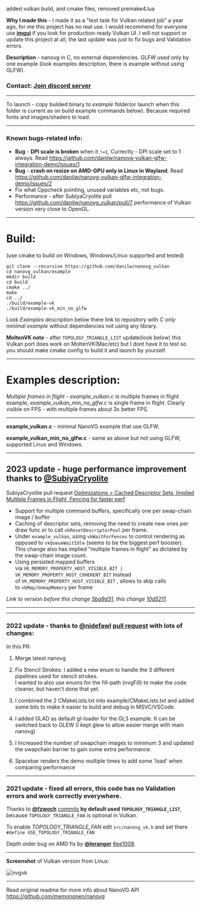 added vulkan build, and cmake files, removed premake4.lua

**Why I made this** - I made it as a "test task for Vulkan related job" a year ago, for me this project has no real use. I would recommend for everyone use [**imgui**](https://github.com/ocornut/imgui) if you look for production-ready Vulkan UI. I will not support or update this project at all, the last update was just to fix bugs and Validation errors.

**Description** - nanovg in C, no external dependencies. GLFW used only by one example (look examples description, there is example without using GLFW).

### Contact: [**Join discord server**](https://discord.gg/JKyqWgt)
___

To launch - copy builded binary to *example* folder(or launch when this folder is current as on build example commands below). Because required fonts and images/shaders to load.
___



### Known bugs-related info:

- **Bug** - **DPI scale is broken** when it `!=1`, Currectly - DPI scale set to 1 always. Read https://github.com/danilw/nanovg-vulkan-glfw-integration-demo/issues/1
- **Bug** - **crash on resize on AMD-GPU only in Linux in Wayland**. Read https://github.com/danilw/nanovg-vulkan-glfw-integration-demo/issues/2
- Fix what Cppcheck pointing, unused variables etc, not bugs.
- Performance - after SubiyaCryolite pull https://github.com/danilw/nanovg_vulkan/pull/7 performance of Vulkan version very close to OpenGL.
___

# Build:
(use cmake to build on Windows, Windows/Linux supported and tested)

```
git clone --recursive https://github.com/danilw/nanovg_vulkan
cd nanovg_vulkan/example
mkdir build
cd build
cmake ../
make
cd ../
./build/example-vk
./build/example-vk_min_no_glfw
```

Look *Examples description* below there link to repository with *C only minimal example* without dependencies not using any library.

**MoltenVK note** - after `TOPOLOGY_TRIANGLE_LIST` update(look below) this Vulkan port does work on MoltenVK(Mac/etc) but I dont have it to test so you should make cmake config to build it and launch by yourself.
___

# Examples description:

*Multiple frames in flight* - *example_vulkan.c* is multiple frames in flight example, *example_vulkan_min_no_glfw.c* is single frame in flight. Clearly visible on FPS - with multiple frames about 3x better FPS.
___

**example_vulkan.c** - minimal NanoVG example that use GLFW.

**example_vulkan_min_no_glfw.c** - same as above but not using GLFW, supported Linux and Windows.

<!---
### Two external examples:

**[nanovg-vulkan-min-integration-demo](https://github.com/danilw/nanovg-vulkan-min-integration-demo)** - repository with minimal RenderPass integration example. Not using any libraries, no GLFW, only NanoVG code and C. **Look description and screenshot on link**.

**[nanovg-vulkan-glfw-integration-demo](https://github.com/danilw/nanovg-vulkan-glfw-integration-demo)** - repository with example from Vulkan-tutorial Depth buffering modified adding NanoVG integration. Using C++ and GLFW.

*Remember NanoVG is not GUI*, and examples about is just examples of this NanoVG integration, not GUI examples.

About *RenderPass integration* - copy paste code from *integration* examples above after your `vkCmdEndRenderPass` (or before `vkCmdBeginRenderPass`) and everything should work.

*Framebuffer integration*, where UI rendered in its own Framebuffer - I did not add example for this case, because it should be obvious - just replace framebuffer RenderPass with RenderPass of NanoVG *integration* examples above(look linked commit).
-->
___
## 2023 update - huge performance improvement thanks to [**@SubiyaCryolite**](https://github.com/SubiyaCryolite) 

SubiyaCryolite pull request [Optimizations > Cached Descriptor Sets, Implied Multiple Frames in Flight, Fencing for faster perf](https://github.com/danilw/nanovg_vulkan/pull/7)

-   Support for multiple command buffers, specifically one per swap-chain image / buffer
-   Caching of descriptor sets, removing the need to create new ones per draw func or to call `vkResetDescriptorPool` per frame.
-   Under `example_vulkan`, using `vkWaitForFences` to control rendering as opposed to `vkQueueWaitIdle` (seems to be the biggest perf booster). This change also has implied "multiple frames in flight" as dictated by the swap-chain image count.
-   Using persisted mapped buffers via `VK_MEMORY_PROPERTY_HOST_VISIBLE_BIT | VK_MEMORY_PROPERTY_HOST_COHERENT_BIT` instead of `VK_MEMORY_PROPERTY_HOST_VISIBLE_BIT` , allows to skip calls to `vkMap/UnmapMemory` per frame

*Link to version before this change [5ba9d31](https://github.com/danilw/nanovg_vulkan/tree/5ba9d31165cebfb06abb9929ee9aa69a0abe86b1), this change [10d5211](https://github.com/danilw/nanovg_vulkan/commit/10d5211ac678f615a58462c270dff9eb7ffe4872).* 
___

<!---
___

### 2022 update 2 - few people ask me for more examples, so I added more examples.
-->
___



### 2022 update - thanks to [**@nidefawl**](https://github.com/nidefawl) [pull request](https://github.com/danilw/nanovg_vulkan/pull/5) with lots of changes:

In this PR:
1. Merge latest nanovg

2. Fix Stencil Strokes: 
I added a new enum to handle the 3 different pipelines used for stencil strokes.  
I wanted to also use enums for the fill-path (nvgFill) to make the code cleaner, but haven't done that yet.

3. I combined the 2 CMakeLists.txt into example/CMakeLists.txt and added some bits to make it easier to build and debug in MSVC/VSCode.

4. I added GLAD as default gl-loader for the GL3 example. It can be switched back to GLEW (I kept glew to allow easier merge with main nanovg)

5. I Increased the number of swapchain images to minimum 3 and updated the swapchain barrier to gain some extra performance.

6. Spacebar renders the demo multiple times to add some 'load' when comparing performance
___

### 2021 update - fixed all errors, this code has no Validation errors and work correctly everywhere.

Thanks to [**@fzwoch**](https://github.com/fzwoch) [commits](https://github.com/danilw/nanovg_vulkan/pull/1) **by default used `TOPOLOGY_TRIANGLE_LIST`**, because `TOPOLOGY_TRIANGLE_FAN` is optional in Vulkan. 

To enable *TOPOLOGY_TRIANGLE_FAN* edit `src/nanovg_vk.h` and set there `#define USE_TOPOLOGY_TRIANGLE_FAN`

Depth order bug on AMD fix by [**@leranger**](https://github.com/leranger) [6ee1009](https://github.com/danilw/nanovg_vulkan/commit/6ee100956134cab2aab67a6a8a7a5bda54c0f9ab).
___

**Screenshot** of Vulkan version from Linux:

![nvgvk](https://danilw.github.io/GLSL-howto/nvgvk.png)
___

Read original readme for more info about NanoVG API https://github.com/memononen/nanovg
